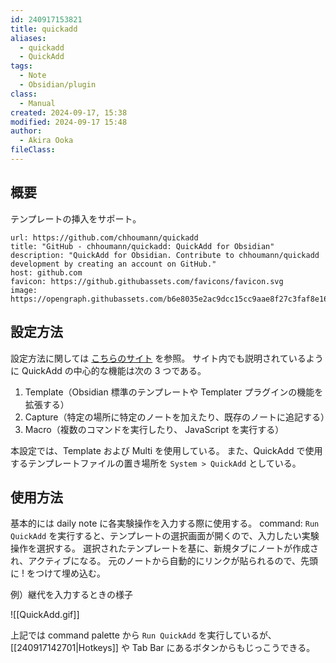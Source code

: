 ```yaml
---
id: 240917153821
title: quickadd
aliases:
  - quickadd
  - QuickAdd
tags:
  - Note
  - Obsidian/plugin
class:
  - Manual
created: 2024-09-17, 15:38
modified: 2024-09-17 15:48
author:
  - Akira Ooka
fileClass: 
---
```

## 概要
テンプレートの挿入をサポート。

```cardlink
url: https://github.com/chhoumann/quickadd
title: "GitHub - chhoumann/quickadd: QuickAdd for Obsidian"
description: "QuickAdd for Obsidian. Contribute to chhoumann/quickadd development by creating an account on GitHub."
host: github.com
favicon: https://github.githubassets.com/favicons/favicon.svg
image: https://opengraph.githubassets.com/b6e8035e2ac9dcc15cc9aae8f27c3faf8e1693be49db1f907d1f89c32b6da4e6/chhoumann/quickadd
```

## 設定方法
設定方法に関しては [こちらのサイト](https://pouhon.net/obsidian-quickadd/6908/) を参照。
サイト内でも説明されているように QuickAdd の中心的な機能は次の 3 つである。

1. Template（Obsidian 標準のテンプレートや Templater プラグインの機能を拡張する）
2. Capture（特定の場所に特定のノートを加えたり、既存のノートに追記する）
3. Macro（複数のコマンドを実行したり、 JavaScript を実行する）

本設定では、Template および Multi を使用している。
また、QuickAdd で使用するテンプレートファイルの置き場所を `System > QuickAdd` としている。

## 使用方法
基本的には daily note に各実験操作を入力する際に使用する。
command: `Run QuickAdd` を実行すると、テンプレートの選択画面が開くので、入力したい実験操作を選択する。
選択されたテンプレートを基に、新規タブにノートが作成され、アクティブになる。
元のノートから自動的にリンクが貼られるので、先頭に ! をつけて埋め込む。

例）継代を入力するときの様子

![[QuickAdd.gif]]

上記では command palette から `Run QuickAdd` を実行しているが、[[240917142701|Hotkeys]] や Tab Bar にあるボタンからもじっこうできる。
